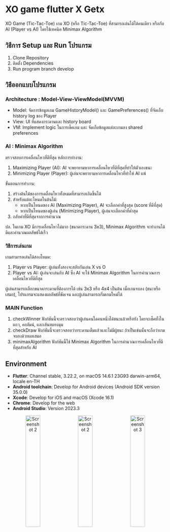 # XO game flutter X Getx 
XO Game (Tic-Tac-Toe)
เกม XO (หรือ Tic-Tac-Toe) ที่สามารถเล่นได้ได้คนเดียว หรือกับ AI (Player vs AI) โดยใช้เทคนิค Minimax Algorithm 

## วิธีการ Setup และ Run โปรแกรม
1. Clone Repository
2. ติดตั้ง Dependencies
3. Run program  branch develop
   
## วิธีออกแบบโปรแกรม

### Architecture : Model-View-ViewModel(MVVM)  
- Model: จัดการข้อมูลเกม GameHistoryModel() และ GamePreferences() ที่จัดเก็บ history log ของ Player
- View: UI ที่แสดงกระดานและ history board
- VM: Implement logic ในการเช็คเกม และ จัดเก็บข้อมูลแต่ละเกมลง shared preferences

### AI : Minimax Algorithm 
ตรวจสอบการเคลื่อนไหวที่ดีที่สุด
หลักการทำงาน:
1. Maximizing Player (AI): AI จะพยายามหาการเคลื่อนไหวที่ดีที่สุดที่ทำให้ตัวเองชนะ
2. Minimizing Player (Player): ผู้เล่นจะพยายามหาการเคลื่อนไหวที่ทำให้ AI แพ้

ขั้นตอนการทำงาน:
1. สร้างต้นไม้ของการเคลื่อนไหวทั้งหมดที่สามารถเกิดขึ้นได้
2. สำหรับแต่ละโหนดในต้นไม้:
    - หากเป็นโหนดของ AI (Maximizing Player), AI จะเลือกค่าที่สูงสุด (score ที่ดีที่สุด)
    - หากเป็นโหนดของผู้เล่น (Minimizing Player), ผู้เล่นจะเลือกค่าที่ต่ำสุด
3. กลับค่าที่ดีที่สุดจากการคำนวณ

ปล. ในเกม XO มีการเคลื่อนไหวไม่มาก (ขนาดกระดาน 3x3), Minimax Algorithm จะทำงานได้ดีและคำนวณผลลัพธ์ได้เร็ว

### วิธีการเล่นเกม
เกมสามารถเล่นได้สองโหมด:
1. Player vs Player: ผู้เล่นทั้งสองจะสลับกันเล่น X vs O
2. Player vs AI: ผู้เล่นจะเล่นกับ AI ซึ่ง AI จะใช้ Minimax Algorithm ในการคำนวณการเคลื่อนไหวที่ดีที่สุด

ผู้เล่นสามารถเลือกขนาดกระดานที่ต้องการได้ เช่น 3x3 หรือ 4x4 เป็นต้น
เมื่อเกมจบลง (ชนะหรือเสมอ), โปรแกรมจะแสดงผลลัพธ์ที่ชัดเจน และผู้เล่นสามารถเริ่มเกมใหม่ได้

### MAIN Function
1. checkWinner
   ฟังก์ชันนี้จะตรวจสอบว่าผู้เล่นคนใดคนหนึ่งได้ชนะแล้วหรือยัง โดยจะเช็คทั้งในแถว, คอลัมน์, และเส้นทแยงมุม
3. checkDraw
   ฟังก์ชันนี้จะตรวจสอบว่ากระดานเต็มแล้วและไม่มีผู้ชนะ ถ้าเป็นเช่นนั้นจะถือว่าเกมจบลงด้วยผลเสมอ
5. minimaxAlgorithm
   ฟังก์ชันนี้ใช้ Minimax Algorithm ในการคำนวณการเคลื่อนไหวที่ดีที่สุดสำหรับ AI

## Environment
- **Flutter**: Channel stable, 3.22.2, on macOS 14.6.1 23G93 darwin-arm64, locale en-TH
- **Android toolchain**: Develop for Android devices (Android SDK version 35.0.0)
- **Xcode**: Develop for iOS and macOS (Xcode 16.1)
- **Chrome**: Develop for the web
- **Android Studio**: Version 2023.3

<p align="center">
  <img src="https://github.com/user-attachments/assets/3f8cbe59-e81d-435e-9c81-ffae09332385" alt="Screenshot 2" width="30%" style="margin-right: 10px;">
   <img src="https://github.com/user-attachments/assets/07066557-1eeb-4128-814b-47516fd90d92" alt="Screenshot 2" width="30%" style="margin-right: 10px;">
  <img src="https://github.com/user-attachments/assets/270110f6-082c-49b7-875e-96c760877827" alt="Screenshot 3" width="30%">
</p>
